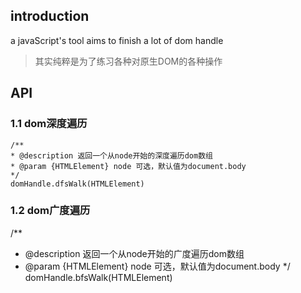 ## introduction
a javaScript's tool aims to finish a lot of dom handle

> 其实纯粹是为了练习各种对原生DOM的各种操作

## API

### 1.1 dom深度遍历
```
/**
* @description 返回一个从node开始的深度遍历dom数组
* @param {HTMLElement} node 可选，默认值为document.body
*/
domHandle.dfsWalk(HTMLElement)
```

### 1.2 dom广度遍历
/**
* @description 返回一个从node开始的广度遍历dom数组
* @param {HTMLElement} node 可选，默认值为document.body
*/
domHandle.bfsWalk(HTMLElement)
```